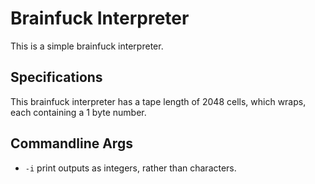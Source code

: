 # Brainfuck Interpreter

This is a simple brainfuck interpreter.

## Specifications

This brainfuck interpreter has a tape length of 2048 cells, which wraps, each containing a 1 byte number.

## Commandline Args

- `-i` print outputs as integers, rather than characters.
